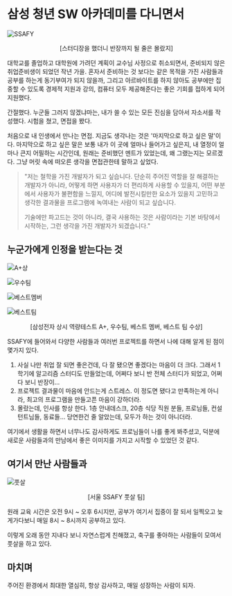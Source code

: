 # 삼성 청년 SW 아카데미를 다니면서

![SSAFY](https://user-images.githubusercontent.com/27988544/64654726-1f189180-d465-11e9-92f2-bb918a802447.jpg)

<p align="center">[스터디장을 했더니 반장까지 될 줄은 몰랐지]</p>
대학교를 졸업하고 대학원에 가려던 계획이 교수님 사정으로 취소되면서, 준비되지 않은 취업준비생이 되었던 작년 가을. 혼자서 준비하는 것 보다는 같은 목적을 가진 사람들과 공부를 하는게 동기부여가 되지 않을까, 그리고 아르바이트를 하지 않아도 공부에만 집중할 수 있도록 경제적 지원과 강의, 컴퓨터 모두 제공해준다는 좋은 기회를 접하게 되어 지원했다.

간절했다.
누군들 그러지 않겠냐마는, 내가 쓸 수 있는 모든 진심을 담아서 자소서를 작성했다. 시험을 쳤고, 면접을 봤다.

처음으로 내 인생에서 만나는 면접.
지금도 생각나는 것은 '마지막으로 하고 싶은 말'이다.
마지막으로 하고 싶은 말은 보통 내가 이 곳에 얼마나 들어가고 싶은지, 내 열정이 얼마나 큰지 어필하는 시간인데, 
원래는 준비했던 멘트가 있었는데, 왜 그랬는지는 모르겠다. 그냥 머릿 속에 떠오른 생각을 면접관한테 말하고 싶었다.

> "저는 철학을 가진 개발자가 되고 싶습니다.
> 단순히 주어진 역할을 잘 해결하는 개발자가 아니라, 어떻게 하면 사용자가 더 편리하게 사용할 수 있을지, 어떤 부분에서 사용자가 불편함을 느낄지, 어디에 발전시킬만한 요소가 있을지 고민하고 생각한 결과물을 프로그램에 녹여내는 사람이 되고 싶습니다.
>
> 기술에만 파고드는 것이 아니라, 결국 사용하는 것은 사람이라는 기본 바탕에서 시작하는, 그런 생각을 가진 개발자가 되겠습니다."

## 누군가에게 인정을 받는다는 것

![A+상](https://user-images.githubusercontent.com/27988544/64655378-0b6e2a80-d467-11e9-8e17-aadfd1bb6745.JPG)

![우수팀](https://user-images.githubusercontent.com/27988544/64655495-6b64d100-d467-11e9-85c1-a253f1de74ae.jpg)

![베스트멤버](https://user-images.githubusercontent.com/27988544/64651374-52a2ee00-d45c-11e9-9367-57bf1333d365.jpg)

![베스트팀](https://user-images.githubusercontent.com/27988544/64655607-bbdc2e80-d467-11e9-8c2a-0ecdeae38da7.jpg)

<p align="center">[삼성전자 상시 역량테스트 A+, 우수팀, 베스트 멤버, 베스트 팀 수상]</p>
SSAFY에 들어와서 다양한 사람들과 여러번 프로젝트를 하면서 나에 대해 알게 된 점이 몇가지 있다.

1. 사실 나만 취업 잘 되면 좋은건데, 다 잘 됐으면 좋겠다는 마음이 더 크다.
   그래서 1학기에 알고리즘 스터디도 만들었는데, 어쩌다 보니 반 전체 스터디가 되었고, 어쩌다 보니 반장이...
2. 프로젝트 결과물이 마음에 안드는게 스트레스.
   이 정도면 됐다고 만족하는게 아니라, 최고의 프로그램을 만들고픈 마음이 강하더라.
3. 몰랐는데, 인사를 항상 한다. 1층 안내데스크, 20층 식당 직원 분들, 프로님들, 컨설턴트님들, 동료들...
   당연한건 줄 알았는데, 모두가 하는 것이 아니더라.

여기에서 생활을 하면서 너무나도 감사하게도 프로님들이 나를 좋게 봐주셨고, 덕분에 새로운 사람들과의 만남에서 좋은 이미지를 가지고 시작할 수 있었던 것 같다.

## 여기서 만난 사람들과

![풋살](https://user-images.githubusercontent.com/27988544/64658763-8f2e1400-d473-11e9-9e2f-f45a54016592.jpg)

<p align="center">[서울 SSAFY 풋살 팀]</p>
원래 교육 시간은 오전 9시 ~ 오후 6시지만,
공부가 여기서 집중이 잘 되서 일찍오고 늦게가다보니 매일 8시 ~ 8시까지 공부하고 있다.

이렇게 오래 동안 지내다 보니 자연스럽게 친해졌고, 축구를 좋아하는 사람들이 모여서 풋살을 하고 있다.

## 마치며

주어진 환경에서 최대한 열심히,
항상 감사하고,
매일 성장하는 사람이 되자.